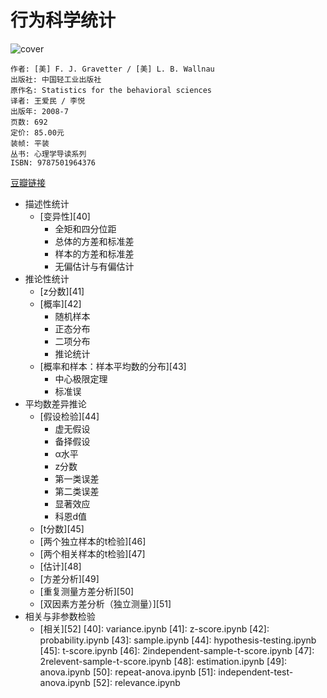 # 行为科学统计
![cover](https://img3.doubanio.com/lpic/s3226976.jpg)

    作者: [美] F. J. Gravetter / [美] L. B. Wallnau 
    出版社: 中国轻工业出版社
    原作名: Statistics for the behavioral sciences
    译者: 王爱民 / 李悦 
    出版年: 2008-7
    页数: 692
    定价: 85.00元
    装帧: 平装
    丛书: 心理学导读系列
    ISBN: 9787501964376

[豆瓣链接](https://book.douban.com/subject/3171735/)

- 描述性统计
    - [变异性][40]
        - 全矩和四分位距
        - 总体的方差和标准差
        - 样本的方差和标准差
        - 无偏估计与有偏估计
- 推论性统计
    - [z分数][41]
    - [概率][42]
        - 随机样本
        - 正态分布
        - 二项分布
        - 推论统计
    - [概率和样本：样本平均数的分布][43]
        - 中心极限定理
        - 标准误
- 平均数差异推论
    - [假设检验][44]
        - 虚无假设
        - 备择假设
        - α水平
        - z分数
        - 第一类误差
        - 第二类误差
        - 显著效应
        - 科恩d值
    - [t分数][45]
    - [两个独立样本的t检验][46]
    - [两个相关样本的t检验][47]
    - [估计][48]
    - [方差分析][49]
    - [重复测量方差分析][50]
    - [双因素方差分析（独立测量）][51]
- 相关与非参数检验
    - [相关][52]
[40]: variance.ipynb
[41]: z-score.ipynb
[42]: probability.ipynb
[43]: sample.ipynb
[44]: hypothesis-testing.ipynb
[45]: t-score.ipynb
[46]: 2independent-sample-t-score.ipynb
[47]: 2relevent-sample-t-score.ipynb
[48]: estimation.ipynb
[49]: anova.ipynb
[50]: repeat-anova.ipynb
[51]: independent-test-anova.ipynb
[52]: relevance.ipynb